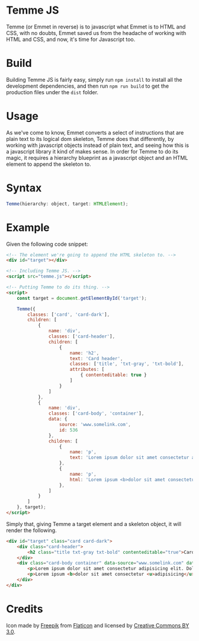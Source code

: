 # Temme JS

Temme (or Emmet in reverse) is to javascript what Emmet is to HTML and CSS, with no doubts, Emmet saved us from the headache of working with HTML and CSS, and now, it's time for Javascript too.

# Build

Building Temme JS is fairly easy, simply run `npm install` to install all the development dependencies, and then run `npm run build` to get the production files under the `dist` folder.

# Usage

As we've come to know, Emmet converts a select of instructions that are plain text to its logical dom skeleton, Temme does that differently, by working with javascript objects instead of plain text, and seeing how this is a javascript library it kind of makes sense.
In order for Temme to do its magic, it requires a hierarchy blueprint as a javascript object and an HTML element to append the skeleton to.

# Syntax
```js
Temme(hierarchy: object, target: HTMLElement);
```

# Example

Given the following code snippet:
```html
<!-- The element we're going to append the HTML skeleton to. -->
<div id="target"></div>

<!-- Including Temme JS. -->
<script src="temme.js"></script>

<!-- Putting Temme to do its thing. -->
<script>
    const target = document.getElementById('target');

    Temme({
        classes: ['card', 'card-dark'],
        children: [
            {
                name: 'div',
                classes: ['card-header'],
                children: [
                    {
                        name: 'h2',
                        text: 'Card header',
                        classes: ['title', 'txt-gray', 'txt-bold'],
                        attributes: [
                            { contenteditable: true }
                        ]
                    }
                ]
            },
            {
                name: 'div',
                classes: ['card-body', 'container'],
                data: {
                    source: 'www.somelink.com',
                    id: 536
                },
                children: [
                    {
                        name: 'p',
                        text: 'Lorem ipsum dolor sit amet consectetur adipisicing elit. Dolores aspernatur deserunt assumenda in officiis dolore, perspiciatis nam soluta iste odit?'
                    },
                    {
                        name: 'p',
                        html: 'Lorem ipsum <b>dolor sit amet consectetur <u>adipisicing</u></b> elit. Dolores aspernatur <span class="link">deserunt</span> assumenda in officiis dolore, <mark>perspiciatis</mark> nam soluta iste odit?'
                    },
                ]
            }
        ]
    }, target);
</script>
```

Simply that, giving Temme a target element and a skeleton object, it will render the following.

```html
<div id="target" class="card card-dark">
    <div class="card-header">
        <h2 class="title txt-gray txt-bold" contenteditable="true">Card header</h2>
    </div>
    <div class="card-body container" data-source="www.somelink.com" data-id="536">
        <p>Lorem ipsum dolor sit amet consectetur adipisicing elit. Dolores aspernatur deserunt assumenda in officiis dolore, perspiciatis nam soluta iste odit?</p>
        <p>Lorem ipsum <b>dolor sit amet consectetur <u>adipisicing</u></b> elit. Dolores aspernatur <span class="link">deserunt</span> assumenda in officiis dolore, <mark>perspiciatis</mark> nam soluta iste odit?</p>
    </div>
</div>
```

# Credits

Icon made by [Freepik](https://www.freepik.com/) from [Flaticon](https://www.flaticon.com) and licensed by [Creative Commons BY 3.0](http://creativecommons.org/licenses/by/3.0/).